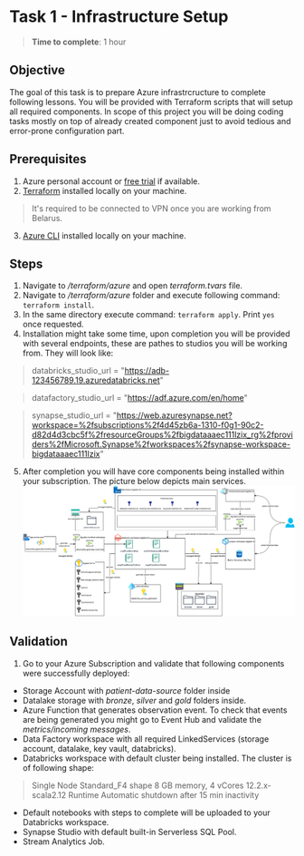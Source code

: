 # Task 1 - Infrastructure Setup
> **Time to complete**: 1 hour
## Objective 
The goal of this task is to prepare Azure infrastrcructure to complete following lessons. You will be provided with Terraform scripts that will setup all required components. In scope of this project you will be doing coding tasks mostly on top of already created component just to avoid tedious and error-prone configuration part.
## Prerequisites
 1. Azure personal account or [free trial](https://azure.microsoft.com/en-us/free) if available.
 2. [Terraform](https://www.terraform.io/) installed locally on your machine.
> It's required to be connected to VPN once you are working from Belarus.
 3. [Azure CLI](https://learn.microsoft.com/en-us/cli/azure/install-azure-cli) installed locally on your machine.
## Steps
 1. Navigate to */terraform/azure* and open *terraform.tvars* file.
 2. Navigate to */terraform/azure* folder and execute following command: `terraform install`. 
 3. In the same directory execute command: `terraform apply`. Print `yes` once requested.
 4. Installation might take some time, upon completion you will be provided with several endpoints, these are pathes to studios you will be working from. They will look like:
> databricks_studio_url = "https://adb-123456789.19.azuredatabricks.net"

> datafactory_studio_url = "https://adf.azure.com/en/home"
 
> synapse_studio_url = "https://web.azuresynapse.net?workspace=%2fsubscriptions%2f4d45zb6a-1310-f0g1-90c2-d82d4d3cbc5f%2fresourceGroups%2fbigdataaaec111lzix_rg%2fproviders%2fMicrosoft.Synapse%2fworkspaces%2fsynapse-workspace-bigdataaaec111lzix"

 5. After completion you will have core components being installed within your subscription. The picture below depicts main services. 
![enter image description here](../../materials/images/initial-infra-v1.png)
## Validation
 1. Go to your Azure Subscription and validate that following components were successfully deployed:
- Storage Account with *patient-data-source* folder inside
- Datalake storage with *bronze*, *silver* and *gold* folders inside.
- Azure Function that generates observation event. To check that events are being generated you might go to Event Hub and validate the *metrics/incoming messages*.
- Data Factory workspace with all required LinkedServices (storage account, datalake, key vault, databricks).
- Databricks workspace with default cluster being installed.  The cluster is of following shape:
> Single Node
> Standard_F4 shape
> 8 GB memory, 4 vCores
> 12.2.x-scala2.12 Runtime
> Automatic shutdown after 15 min inactivity
- Default notebooks with steps to complete will be uploaded to your Databricks workspace.
- Synapse Studio with default built-in Serverless SQL Pool.
- Stream Analytics Job.
